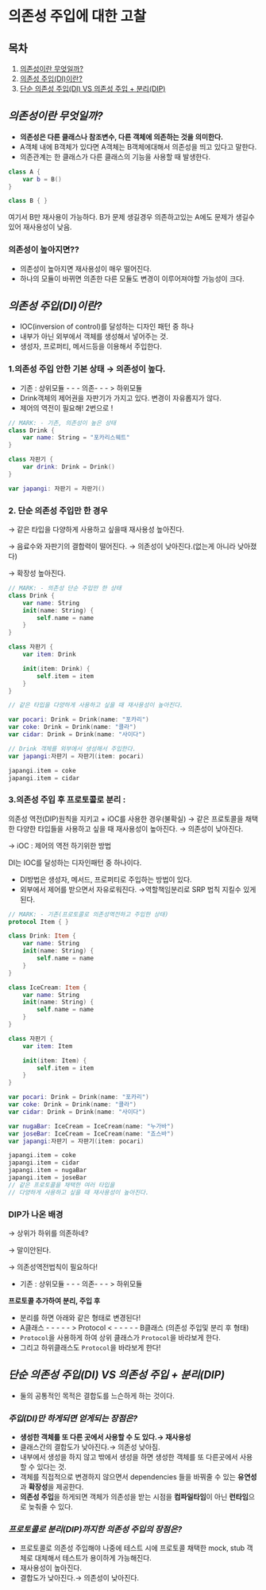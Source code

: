 # 의존성 주입에 대한 고찰
## 목차
1. [의존성이란 무엇일까?](#-의존성이란-무엇일까)
2. [의존성 주입(DI)이란?](#-의존성-주입(DI)이란)
3. [단순 의존성 주입(DI) VS 의존성 주입 + 분리(DIP)](#-단순-의존성-주입(DI))

## *의존성이란 무엇일까?*

- **의존성은 다른 클래스나 참조변수, 다른 객체에 의존하는 것을 의미한다.**
- A객체 내에 B객체가 있다면 A객체는 B객체에대해서 의존성을 띄고 있다고 말한다.
- 의존관계는 한 클래스가 다른 클래스의 기능을 사용할 때 발생한다.

```swift
class A { 
	var b = B()
}

class B { } 
```

여기서 B만 재사용이 가능하다. B가 문제 생길경우 의존하고있는 A에도 문제가 생길수있어 재사용성이 낮음.  

### 의존성이 높아지면??

- 의존성이 높아지면 재사용성이 매우 떨어진다.
- 하나의 모듈이 바뀌면 의존한 다른 모듈도 변경이 이루어져야할 가능성이 크다.  

## *의존성 주입(DI)이란?*

- IOC(inversion of control)를 달성하는 디자인 패턴 중 하나
- 내부가 아닌 외부에서 객체를 생성해서 넣어주는 것.
- 생성자, 프로퍼티, 메서드등을 이용해서 주입한다.  

### 1.의존성 주입 안한 기본 상태  → 의존성이 높다.

- 기존 : 상위모듈 - - - 의존- - - > 하위모듈
- Drink객체의 제어권을 자판기가 가지고 있다. 변경이 자유롭지가 않다.
- 제어의 역전이 필요해! 2번으로 !

```swift
// MARK: - 기존, 의존성이 높은 상태
class Drink {
    var name: String = "포카리스웨트"
}

class 자판기 {
    var drink: Drink = Drink()
}

var japangi: 자판기 = 자판기()
```
  
### 2. 단순 의존성 주입만 한 경우

→ 같은 타입을 다양하게 사용하고 싶을때 재사용성 높아진다. 

→ 음료수와 자판기의 결합력이 떨어진다. → 의존성이 낮아진다.(없는게 아니라 낮아졌다)

→ 확장성 높아진다.

```swift
// MARK: - 의존성 단순 주입만 한 상태
class Drink {
    var name: String
    init(name: String) {
        self.name = name
    }
}

class 자판기 {
    var item: Drink

    init(item: Drink) {
        self.item = item
    }
}

// 같은 타입을 다양하게 사용하고 싶을 때 재사용성이 높아진다.

var pocari: Drink = Drink(name: "포카리")
var coke: Drink = Drink(name: "콜라")
var cidar: Drink = Drink(name: "사이다")

// Drink 객체를 외부에서 생성해서 주입한다.
var japangi:자판기 = 자판기(item: pocari)

japangi.item = coke
japangi.item = cidar
```

### 3.의존성 주입 후 프로토콜로 분리 : 
의존성 역전(DIP)원칙을 지키고 + iOC를 사용한 경우(불확실) 
→ 같은 프로토콜을 채택한 다양한 타입들을 사용하고 싶을 때 재사용성이 높아진다.
→ 의존성이 낮아진다.

→ iOC : 제어의 역전 하기위한 방법

DI는 IOC를 달성하는 디자인패턴 중 하나이다. 

- DI방법은 생성자, 메서드, 프로퍼티로 주입하는 방법이 있다.
- 외부에서 제어를 받으면서 자유로워진다. →역할책임분리로  SRP 법칙 지킬수 있게된다.

```swift
// MARK: - 기존(프로토콜로 의존성역전하고 주입한 상태)
protocol Item { }

class Drink: Item {
    var name: String
    init(name: String) {
        self.name = name
    }
}

class IceCream: Item {
    var name: String
    init(name: String) {
        self.name = name
    }
}

class 자판기 {
    var item: Item

    init(item: Item) {
        self.item = item
    }
}

var pocari: Drink = Drink(name: "포카리")
var coke: Drink = Drink(name: "콜라")
var cidar: Drink = Drink(name: "사이다")

var nugaBar: IceCream = IceCream(name: "누가바")
var joseBar: IceCream = IceCream(name: "죠스바")
var japangi:자판기 = 자판기(item: pocari)

japangi.item = coke
japangi.item = cidar
japangi.item = nugaBar
japangi.item = joseBar
// 같은 프로토콜을 채택한 여러 타입을
// 다양하게 사용하고 싶을 때 재사용성이 높아진다.
```

### DIP가 나온 배경

→  상위가 하위를 의존하네? 

→ 말이안된다.

 → 의존성역전법칙이 필요하다! 

- 기존 : 상위모듈 - - - 의존- - - > 하위모듈  

**프로토콜 추가하여 분리, 주입 후** 

- 분리를 하면 아래와 같은 형태로 변경된다!
- A클래스 - - - - - > Protocol < - - - - - B클래스 (의존성 주입및 분리 후 형태)
- `Protocol`을 사용하게 하여 상위 클래스가 `Protocol`을 바라보게 한다.
- 그리고 하위클래스도 `Protocol`을 바라보게 한다!

## *단순 의존성 주입(DI) VS 의존성 주입 + 분리(DIP)*

- 둘의 공통적인 목적은 결합도를 느슨하게 하는 것이다.  

### *주입(DI)만 하게되면 얻게되는 장점은?*

- **생성한 객체를 또 다른 곳에서 사용할 수 도 있다.→ 재사용성**
- 클래스간의 결합도가 낮아진다.→ 의존성  낮아짐.
- 내부에서 생성을 하지 않고 밖에서 생성을 하면 생성한 객체를 또 다른곳에서 사용할 수 있다는 것.
- 객체를 직접적으로 변경하지 않으면서 dependencies 들을 바꿔줄 수 있는 **유연성**과 **확장성**을 제공한다.
- **의존성 주입**을 하게되면 객체가 의존성을 받는 시점을 **컴파일타임**이 아닌 **런타임**으로 늦춰줄 수 있다.  

### *프로토콜로 분리(DIP)까지한 의존성 주입의 장점은?*

- 프로토콜로 의존성 주입해야 나중에 테스트 시에 프로토콜 채택한 mock, stub 객체로 대체해서
    테스트가 용이하게 가능해진다.
- 재사용성이 높아진다.
- 결합도가 낮아진다.→ 의존성이 낮아진다.
